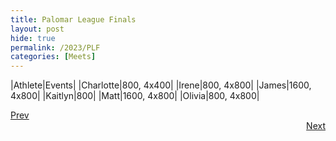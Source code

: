```yaml
---
title: Palomar League Finals
layout: post
hide: true
permalink: /2023/PLF
categories: [Meets]
---
```


|Athlete|Events|
|Charlotte|800, 4x400|
|Irene|800, 4x800|
|James|1600, 4x800|
|Kaitlyn|800|
|Matt|1600, 4x800|
|Olivia|800, 4x800|

<div style="text-align: left"> <a href="{{site.baseurl}}/2023/MC">Prev</a></div> 
<div style="text-align: right"> <a href="{{site.baseurl}}/2023/CIFP">Next</a></div>